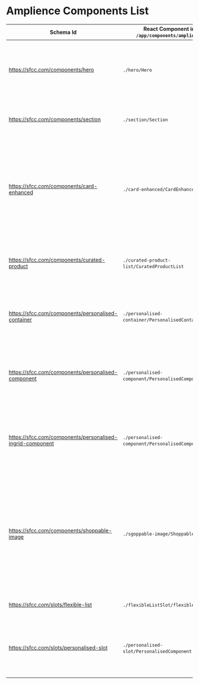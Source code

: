 # Amplience Components List

| Schema Id | React Component in `/app/components/amplience` | Description |
|-----------|-----------------|-------------|
| https://sfcc.com/components/hero | `./hero/Hero` | ![Hero)](./media/components-hero.png) Hero banner with an image, a localised title and a list of localised actions |
| https://sfcc.com/components/section | `./section/Section` | ![Section)](./media/components-section.png) A block of text with a localised title and localised subtitle|
| https://sfcc.com/components/card-enhanced | `./card-enhanced/CardEnhanced` | ![Card Enhanced)](./media/components-card-enhanced.png) An enhanced card with localisation, responsive imaging, point of interest cropping and layout options|
| https://sfcc.com/components/curated-product | `./curated-product-list/CuratedProductList` | ![Hero)](./media/components-curated-product-list.png) A list of manually curated products from SFCC |
| https://sfcc.com/components/personalised-container | `./personalised-container/PersonalisedContainer` | A container that contains variants associated to customer groups to display personalised content |
| https://sfcc.com/components/personalised-component | `./personalised-component/PersonalisedComponent` | A component that contains variants associated to customer groups to display personalised content |
| https://sfcc.com/components/personalised-ingrid-component | `./personalised-component/PersonalisedComponent` | A component that contains variants associated to customer groups to display personalised content, but only for grid items |
| https://sfcc.com/components/shoppable-image | `./sgoppable-image/ShoppableImage` | A A component that allows the merchandizer to add hotspot links to an image. Links may point to Commerce products & catagories, as well as simple tooltips and external URLs.  |
| https://sfcc.com/slots/flexible-list | `./flexibleListSlot/flexibleListSlot` | A slot that contains a flexible list of content |
| https://sfcc.com/slots/personalised-slot | `./personalised-slot/PersonalisedComponent` | A slot that contains variants associated to customer groups to display personalised content |

 
